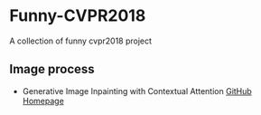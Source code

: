 # Funny-CVPR2018
A collection of funny cvpr2018 project

## Image process
- Generative Image Inpainting with Contextual Attention [GitHub](https://github.com/JiahuiYu/generative_inpainting) [Homepage](http://jhyu.me/posts/2018/01/20/generative-inpainting.html)
